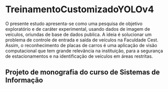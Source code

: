 # TreinamentoCustomizadoYOLOv4

O presente estudo apresenta-se como uma pesquisa de objetivo exploratório
e de caráter experimental, usando dados de imagem de veículos, oriundas de base de
dados publica. A ideia é solucionar um problema de controle de entrada e saída de
veículos na Faculdade Cest. Assim, o reconhecimento de placas de carros é uma aplicação
de visão computacional que tem grande relevância na instituição, para a segurança de
estacionamentos e na identificação de veículos em áreas restritas. 

## Projeto de monografia do curso de Sistemas de Informação
